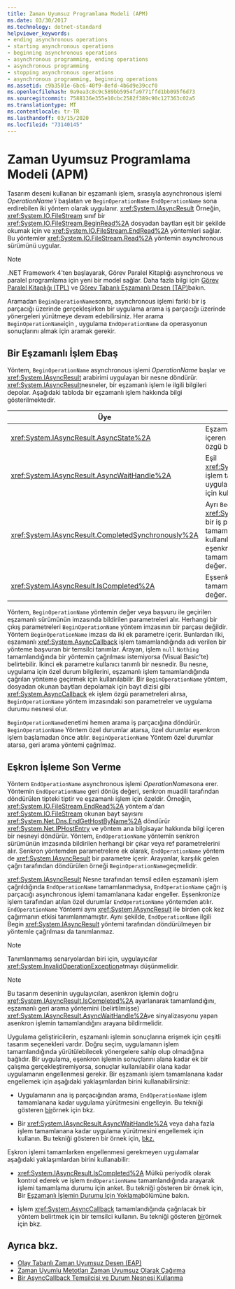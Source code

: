```yaml
---
title: Zaman Uyumsuz Programlama Modeli (APM)
ms.date: 03/30/2017
ms.technology: dotnet-standard
helpviewer_keywords:
- ending asynchronous operations
- starting asynchronous operations
- beginning asynchronous operations
- asynchronous programming, ending operations
- asynchronous programming
- stopping asynchronous operations
- asynchronous programming, beginning operations
ms.assetid: c9b3501e-6bc6-40f9-8efd-4b6d9e39ccf0
ms.openlocfilehash: 0a9ea3c8c9c589bb5954fa9771ffd1bb095f6d73
ms.sourcegitcommit: 7588136e355e10cbc2582f389c90c127363c02a5
ms.translationtype: MT
ms.contentlocale: tr-TR
ms.lasthandoff: 03/15/2020
ms.locfileid: "73140145"
---
```

# <a name="asynchronous-programming-model-apm"></a>Zaman Uyumsuz Programlama Modeli (APM)
Tasarım deseni kullanan bir eşzamanlı işlem, sırasıyla asynchronous işlemi *OperationName'i* başlatan ve `BeginOperationName` `EndOperationName` sona erdirebilen iki yöntem olarak uygulanır. <xref:System.IAsyncResult> Örneğin, <xref:System.IO.FileStream> sınıf bir <xref:System.IO.FileStream.BeginRead%2A> dosyadan baytları eşit bir şekilde okumak için ve <xref:System.IO.FileStream.EndRead%2A> yöntemleri sağlar. Bu yöntemler <xref:System.IO.FileStream.Read%2A> yöntemin asynchronous sürümünü uygular.  
  
> [!NOTE]
> .NET Framework 4'ten başlayarak, Görev Paralel Kitaplığı asynchronous ve paralel programlama için yeni bir model sağlar. Daha fazla bilgi için [Görev Paralel Kitaplığı (TPL)](../../../docs/standard/parallel-programming/task-parallel-library-tpl.md) ve [Görev Tabanlı Eşzamanlı Desen (TAP)](../../../docs/standard/asynchronous-programming-patterns/task-based-asynchronous-pattern-tap.md)bakın.  
  
 Aramadan `BeginOperationName`sonra, asynchronous işlemi farklı bir iş parçacığı üzerinde gerçekleşirken bir uygulama arama iş parçacığı üzerinde yönergeleri yürütmeye devam edebilirsiniz. Her arama `BeginOperationName`için , uygulama `EndOperationName` da operasyonun sonuçlarını almak için aramak gerekir.  
  
## <a name="beginning-an-asynchronous-operation"></a>Bir Eşzamanlı İşlem Ebaş  
 Yöntem, `BeginOperationName` asynchronous işlemi *OperationName* başlar ve <xref:System.IAsyncResult> arabirimi uygulayan bir nesne döndürür. <xref:System.IAsyncResult>nesneler, bir eşzamanlı işlem le ilgili bilgileri depolar. Aşağıdaki tabloda bir eşzamanlı işlem hakkında bilgi gösterilmektedir.  
  
|Üye|Açıklama|  
|------------|-----------------|  
|<xref:System.IAsyncResult.AsyncState%2A>|Eşzamanlı işlem hakkında bilgi içeren isteğe bağlı uygulamaya özgü bir nesne.|  
|<xref:System.IAsyncResult.AsyncWaitHandle%2A>|Eşil <xref:System.Threading.WaitHandle> işlem tamamlanana kadar uygulama yürütmesini engellemek için kullanılabilecek bir a.|  
|<xref:System.IAsyncResult.CompletedSynchronously%2A>|Ayrı `BeginOperationName` <xref:System.Threading.ThreadPool> bir iş parçacığı üzerinde tamamlamak yerine aramak için kullanılan iş parçacığı üzerinde eşenkron işlemin tamamlanıp tamamlanmadığını gösteren bir değer.|  
|<xref:System.IAsyncResult.IsCompleted%2A>|Eşsenkronize işlemin tamamlanıp tamamlanmadığını gösteren bir değer.|  
  
 Yöntem, `BeginOperationName` yöntemin değer veya başvuru ile geçirilen eşzamanlı sürümünün imzasında bildirilen parametreleri alır. Herhangi bir çıkış parametreleri `BeginOperationName` yöntem imzasının bir parçası değildir. Yöntem `BeginOperationName` imzası da iki ek parametre içerir. Bunlardan ilki, eşzamanlı <xref:System.AsyncCallback> işlem tamamlandığında adı verilen bir yönteme başvuran bir temsilci tanımlar. Arayan, işlem `null` `Nothing` tamamlandığında bir yöntemin çağrılması istemiyorsa (Visual Basic'te) belirtebilir. İkinci ek parametre kullanıcı tanımlı bir nesnedir. Bu nesne, uygulama için özel durum bilgilerini, eşzamanlı işlem tamamlandığında çağrılan yönteme geçirmek için kullanılabilir. Bir `BeginOperationName` yöntem, dosyadan okunan baytları depolamak için bayt dizisi gibi <xref:System.AsyncCallback> ek işlem özgü parametreleri alırsa, `BeginOperationName` yöntem imzasındaki son parametreler ve uygulama durumu nesnesi olur.  
  
 `BeginOperationName`denetimi hemen arama iş parçacığına döndürür. `BeginOperationName` Yöntem özel durumlar atarsa, özel durumlar eşenkron işlem başlamadan önce atılır. `BeginOperationName` Yöntem özel durumlar atarsa, geri arama yöntemi çağrılmaz.  
  
## <a name="ending-an-asynchronous-operation"></a>Eşkron İşleme Son Verme  
 Yöntem `EndOperationName` asynchronous işlemi *OperationName*sona erer. Yöntemin `EndOperationName` geri dönüş değeri, senkron muadili tarafından döndürülen tipteki tiptir ve eşzamanlı işlem için özeldir. Örneğin, <xref:System.IO.FileStream.EndRead%2A> yöntem a'dan <xref:System.IO.FileStream> okunan bayt sayısını <xref:System.Net.Dns.EndGetHostByName%2A> döndürür <xref:System.Net.IPHostEntry> ve yöntem ana bilgisayar hakkında bilgi içeren bir nesneyi döndürür. Yöntem, `EndOperationName` yöntemin senkron sürümünün imzasında bildirilen herhangi bir çıkar veya ref parametrelerini alır. Senkron yöntemden parametrelere ek olarak, `EndOperationName` yöntem de <xref:System.IAsyncResult> bir parametre içerir. Arayanlar, karşılık gelen çağrı tarafından döndürülen örneği `BeginOperationName`geçmelidir.  
  
 <xref:System.IAsyncResult> Nesne tarafından temsil edilen eşzamanlı işlem çağrıldığında `EndOperationName` tamamlanmadıysa, `EndOperationName` çağrı iş parçacığı asynchronous işlemi tamamlanana kadar engeller. Eşsenkronize işlem tarafından atılan özel durumlar `EndOperationName` yöntemden atılır. `EndOperationName` Yöntemi aynı <xref:System.IAsyncResult> ile birden çok kez çağırmanın etkisi tanımlanmamıştır. Aynı şekilde, `EndOperationName` ilgili Begin <xref:System.IAsyncResult> yöntemi tarafından döndürülmeyen bir yöntemle çağrılması da tanımlanmaz.  
  
> [!NOTE]
> Tanımlanmamış senaryolardan biri için, uygulayıcılar <xref:System.InvalidOperationException>atmayı düşünmelidir.  
  
> [!NOTE]
> Bu tasarım deseninin uygulayıcıları, asenkron işlemin doğru <xref:System.IAsyncResult.IsCompleted%2A> ayarlanarak tamamlandığını, eşzamanlı geri arama yöntemini (belirtilmişse) <xref:System.IAsyncResult.AsyncWaitHandle%2A>ve sinyalizasyonu yapan asenkron işlemin tamamlandığını arayana bildirmelidir.  
  
 Uygulama geliştiricilerin, eşzamanlı işlemin sonuçlarına erişmek için çeşitli tasarım seçenekleri vardır. Doğru seçim, uygulamanın işlem tamamlandığında yürütülebilecek yönergelere sahip olup olmadığına bağlıdır. Bir uygulama, eşenkron işlemin sonuçlarını alana kadar ek bir çalışma gerçekleştiremiyorsa, sonuçlar kullanılabilir olana kadar uygulamanın engellenmesi gerekir. Bir eşzamanlı işlem tamamlanana kadar engellemek için aşağıdaki yaklaşımlardan birini kullanabilirsiniz:  
  
- Uygulamanın ana iş parçacığından arama, `EndOperationName` işlem tamamlanana kadar uygulama yürütmesini engelleyin. Bu tekniği gösteren [bir](../../../docs/standard/asynchronous-programming-patterns/blocking-application-execution-by-ending-an-async-operation.md)örnek için bkz.  
  
- Bir <xref:System.IAsyncResult.AsyncWaitHandle%2A> veya daha fazla işlem tamamlanana kadar uygulama yürütmesini engellemek için kullanın. Bu tekniği gösteren bir örnek için, [bkz.](../../../docs/standard/asynchronous-programming-patterns/blocking-application-execution-using-an-asyncwaithandle.md)  
  
 Eşkron işlemi tamamlarken engellenmesi gerekmeyen uygulamalar aşağıdaki yaklaşımlardan birini kullanabilir:  
  
- <xref:System.IAsyncResult.IsCompleted%2A> Mülkü periyodik olarak kontrol ederek ve işlem `EndOperationName` tamamlandığında arayarak işlemi tamamlama durumu için anket. Bu tekniği gösteren bir örnek için, Bir [Eşzamanlı İşlemin Durumu Için Yoklama](../../../docs/standard/asynchronous-programming-patterns/polling-for-the-status-of-an-asynchronous-operation.md)bölümüne bakın.  
  
- İşlem <xref:System.AsyncCallback> tamamlandığında çağrılacak bir yöntem belirtmek için bir temsilci kullanın. Bu tekniği gösteren [bir](../../../docs/standard/asynchronous-programming-patterns/using-an-asynccallback-delegate-to-end-an-asynchronous-operation.md)örnek için bkz.  
  
## <a name="see-also"></a>Ayrıca bkz.

- [Olay Tabanlı Zaman Uyumsuz Desen (EAP)](../../../docs/standard/asynchronous-programming-patterns/event-based-asynchronous-pattern-eap.md)
- [Zaman Uyumlu Metotları Zaman Uyumsuz Olarak Çağırma](../../../docs/standard/asynchronous-programming-patterns/calling-synchronous-methods-asynchronously.md)
- [Bir AsyncCallback Temsilcisi ve Durum Nesnesi Kullanma](../../../docs/standard/asynchronous-programming-patterns/using-an-asynccallback-delegate-and-state-object.md)
